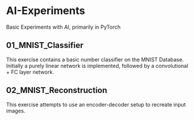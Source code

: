 # AI-Experiments
Basic Experiments with AI, primarily in PyTorch 

## 01_MNIST_Classifier
This exercise contains a basic number classifier on the MNIST Database. 
Initially a purely linear network is implemented, followed by a convolutional + FC layer network.

## 02_MNIST_Reconstruction
This exercise attempts to use an encoder-decoder setup to recreate input images.
